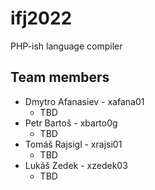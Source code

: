 # ifj2022
PHP-ish language compiler
## Team members
- Dmytro Afanasiev - xafana01
  - TBD
- Petr Bartoš - xbarto0g
  - TBD
- Tomáš Rajsigl - xrajsi01
  - TBD
- Lukáš Zedek - xzedek03
  - TBD

